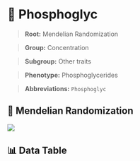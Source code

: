 # 🧪 Phosphoglyc

> **Root:** Mendelian Randomization

> **Group:** Concentration  

> **Subgroup:** Other traits

> **Phenotype:** Phosphoglycerides  

> **Abbreviations:** `Phosphoglyc`

## 🧬 Mendelian Randomization  

<img src="/MR/Figures/Inverse/Phosphoglyc.png"/>


## 📊 Data Table


<CsvTableMRI src="/public/MR/Data/Inverse/Phosphoglyc.csv"/>
